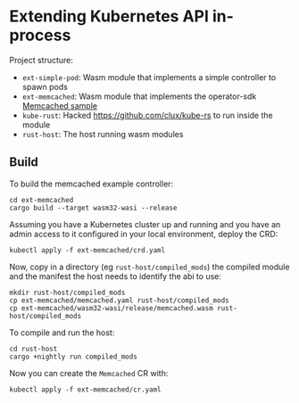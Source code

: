 # Extending Kubernetes API in-process

Project structure:

* `ext-simple-pod`: Wasm module that implements a simple controller to spawn pods
* `ext-memcached`: Wasm module that implements the operator-sdk [Memcached sample](https://sdk.operatorframework.io/docs/golang/quickstart/)
* `kube-rust`: Hacked https://github.com/clux/kube-rs to run inside the module
* `rust-host`: The host running wasm modules

## Build

To build the memcached example controller:

```shell script
cd ext-memcached
cargo build --target wasm32-wasi --release
```

Assuming you have a Kubernetes cluster up and running and you have an admin access to it configured in your local environment, deploy the CRD:

```shell script
kubectl apply -f ext-memcached/crd.yaml
```

Now, copy in a directory (eg `rust-host/compiled_mods`) the compiled module and the manifest the host needs to identify the abi to use:

```shell script
mkdir rust-host/compiled_mods
cp ext-memcached/memcached.yaml rust-host/compiled_mods
cp ext-memcached/wasm32-wasi/release/memcached.wasm rust-host/compiled_mods
```

To compile and run the host:

```shell script
cd rust-host
cargo +nightly run compiled_mods
```

Now you can create the `Memcached` CR with:

```shell script
kubectl apply -f ext-memcached/cr.yaml
```
